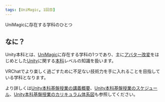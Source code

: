 ```yaml
---
tags: [UniMagic, 1回目]
---
```


UniMagicに存在する学科のひとつ

## なに？

Unity本科とは、[UniMagic](/docs/索引/STU/UniMagic)に存在する学科の1つであり、主に[アバター改変](/docs/索引/あ行/アバター改変)をはじめとした[Unity](/docs/索引/STU/Unity)に関する[本科](/docs/索引/は行/本科)レベルの知識を扱います。

VRChatでより楽しく過ごすために不足ない技術力を手に入れることを目指している学科となります。

より詳しくは[Unity本科基盤授業の講義概要](/docs/索引/Unity本科基盤授業の講義概要)、[Unity本科基盤授業のスケジュール](/docs/索引/Unity本科基盤授業のスケジュール)、[Unity本科基盤授業のカリキュラム体系図](/docs/索引/Unity本科基盤授業のカリキュラム体系図)も参照してください。
